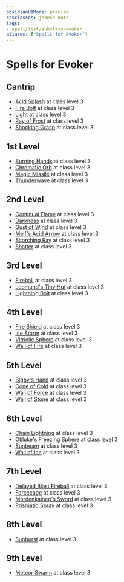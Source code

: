 ```yaml
---
obsidianUIMode: preview
cssclasses: json5e-note
tags:
- spell/list/subclass/evoker
aliases: ["Spells for Evoker"]
---
```

# Spells for Evoker

## Cantrip

- [Acid Splash](compendium/spells/acid-splash-xphb.md "XPHB") at class level 3
- [Fire Bolt](compendium/spells/fire-bolt-xphb.md "XPHB") at class level 3
- [Light](compendium/spells/light-xphb.md "XPHB") at class level 3
- [Ray of Frost](compendium/spells/ray-of-frost-xphb.md "XPHB") at class level 3
- [Shocking Grasp](compendium/spells/shocking-grasp-xphb.md "XPHB") at class level 3

## 1st Level

- [Burning Hands](compendium/spells/burning-hands-xphb.md "XPHB") at class level 3
- [Chromatic Orb](compendium/spells/chromatic-orb-xphb.md "XPHB") at class level 3
- [Magic Missile](compendium/spells/magic-missile-xphb.md "XPHB") at class level 3
- [Thunderwave](compendium/spells/thunderwave-xphb.md "XPHB") at class level 3

## 2nd Level

- [Continual Flame](compendium/spells/continual-flame-xphb.md "XPHB") at class level 3
- [Darkness](compendium/spells/darkness-xphb.md "XPHB") at class level 3
- [Gust of Wind](compendium/spells/gust-of-wind-xphb.md "XPHB") at class level 3
- [Melf's Acid Arrow](compendium/spells/acid-arrow-xphb.md "XPHB") at class level 3
- [Scorching Ray](compendium/spells/scorching-ray-xphb.md "XPHB") at class level 3
- [Shatter](compendium/spells/shatter-xphb.md "XPHB") at class level 3

## 3rd Level

- [Fireball](compendium/spells/fireball-xphb.md "XPHB") at class level 3
- [Leomund's Tiny Hut](compendium/spells/tiny-hut-xphb.md "XPHB") at class level 3
- [Lightning Bolt](compendium/spells/lightning-bolt-xphb.md "XPHB") at class level 3

## 4th Level

- [Fire Shield](compendium/spells/fire-shield-xphb.md "XPHB") at class level 3
- [Ice Storm](compendium/spells/ice-storm-xphb.md "XPHB") at class level 3
- [Vitriolic Sphere](compendium/spells/vitriolic-sphere-xphb.md "XPHB") at class level 3
- [Wall of Fire](compendium/spells/wall-of-fire-xphb.md "XPHB") at class level 3

## 5th Level

- [Bigby's Hand](compendium/spells/arcane-hand-xphb.md "XPHB") at class level 3
- [Cone of Cold](compendium/spells/cone-of-cold-xphb.md "XPHB") at class level 3
- [Wall of Force](compendium/spells/wall-of-force-xphb.md "XPHB") at class level 3
- [Wall of Stone](compendium/spells/wall-of-stone-xphb.md "XPHB") at class level 3

## 6th Level

- [Chain Lightning](compendium/spells/chain-lightning-xphb.md "XPHB") at class level 3
- [Otiluke's Freezing Sphere](compendium/spells/freezing-sphere-xphb.md "XPHB") at class level 3
- [Sunbeam](compendium/spells/sunbeam-xphb.md "XPHB") at class level 3
- [Wall of Ice](compendium/spells/wall-of-ice-xphb.md "XPHB") at class level 3

## 7th Level

- [Delayed Blast Fireball](compendium/spells/delayed-blast-fireball-xphb.md "XPHB") at class level 3
- [Forcecage](compendium/spells/forcecage-xphb.md "XPHB") at class level 3
- [Mordenkainen's Sword](compendium/spells/arcane-sword-xphb.md "XPHB") at class level 3
- [Prismatic Spray](compendium/spells/prismatic-spray-xphb.md "XPHB") at class level 3

## 8th Level

- [Sunburst](compendium/spells/sunburst-xphb.md "XPHB") at class level 3

## 9th Level

- [Meteor Swarm](compendium/spells/meteor-swarm-xphb.md "XPHB") at class level 3